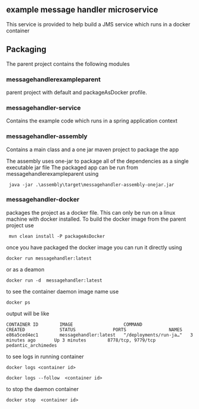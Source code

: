 ## example message handler microservice

This service is provided to help build a JMS service which runs in a docker container

## Packaging

The parent project contains the following modules

### messagehandlerexampleparent

parent project with default and packageAsDocker profile. 

### messagehandler-service

Contains the example code which runs in a spring application context

### messagehandler-assembly

Contains a main class and a one jar maven project to package the app

The assembly uses one-jar to package all of the dependencies as a single executable jar file
The packaged app can be run from messagehandlerexampleparent using 
```
 java -jar .\assembly\target\messagehandler-assembly-onejar.jar
```

### messagehandler-docker

packages the project as a docker file. 
This can only be run on a linux machine with docker installed.
To build the docker image from the parent project use
```
 mvn clean install -P packageAsDocker
```

once you have packaged the docker image you can run it directly using 

```
docker run messagehandler:latest
```

or  as a deamon

```
docker run -d  messagehandler:latest
```

to see the container daemon image name use
```
docker ps
```
output will be like
```
CONTAINER ID        IMAGE                   COMMAND                  CREATED             STATUS              PORTS                NAMES
e86a5ced4ec1        messagehandler:latest   "/deployments/run-ja…"   3 minutes ago       Up 3 minutes        8778/tcp, 9779/tcp   pedantic_archimedes

```

to see logs in running container
```
docker logs <container id>

docker logs --follow  <container id>
```

to stop the daemon container

```
docker stop  <container id>
```




